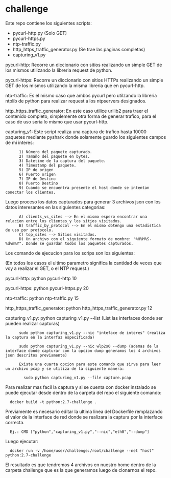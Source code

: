 # challenge

Este repo contiene los siguientes scripts:

  *  pycurl-http.py (Solo GET)
  *  pycurl-https.py
  *  ntp-traffic.py
  *  http_https_traffic_generator.py (Se trae las paginas completas)
  *  capturing_v1.py

  pycurl-http: Recorre un diccionario con sitios realizando un simple GET de los mismos utilizando la libreria request de python.

  pycurl-https: Recorre un diccionario con sitios HTTPs realizando un simple GET de los mismos utilizando la misma libreria que en pycurl-http.

  ntp-traffic: Es el mismo caso que ambos pycurl pero utilzando la libreria ntplib de python para realizar request a los ntpservers designados.

  http_https_traffic_generator: En este caso utilice urllib2 para traer el contenido completo, simplemente otra forma de generar trafico, para el caso de uso seria lo mismo que usar pycurl-http.

  capturing_v1: Este script realiza una captura de trafico hasta 10000 paquetes mediante pyshark donde solamente guardo los siguientes campos de mi interes:

          1) Número del paquete capturado.
          2) Tamaño del paquete en bytes.
          3) Datetime de la captura del paquete.
          4) Timestamp del paquete.
          5) IP de origen
          6) Puerto origen
          7) IP de Destino
          8) Puerto Destino
          9) Cuando se encuentra presente el host donde se intentan conectar los clientes.


Luego proceso los datos capturados para generar 3 archivos json con los datos interesantes en las siguientes categorias:

          A) clients_vs_sites --> En el mismo espero encontrar una relacion entre los clientes y los sitios visitados.
          B) traffic_by_protocol --> En el mismo obtengo una estadistica de uso por protocolo.
          C) top_sites --> Sitios visitados.
          D) Un archivo con el siguiente formato de nombre: "%H%M%S-%d%m%Y". Donde se guardan todos los paquetes capturados.


Los comando de ejecucion para los scrips son los siguientes:

(En todos los casos el ultimo parametro significa la cantidad de veces que voy a realizar el GET, o el NTP request.)

pycurl-http:
            python pycurl-http 10

pycurl-https:
            python pycurl-https.py 20

ntp-traffic:
            python ntp-traffic.py 15

http_https_traffic_generator:
            python http_https_traffic_generator.py 12

capturing_v1.py:
          python capturing_v1.py --list  (List las interfaces donde ser pueden realizar capturas)

          sudo python capturing_v1.py --nic "inteface de interes" (realiza la captura en la interfaz especificada)

          sudo python capturing_v1.py --nic wlp2s0 --dump (ademas de la interface donde capturar con la opcion dump generamos los 4 archivos json descritos previamente)

          Existe una cuarta opcion para este comando que sirve para leer un archivo pcap y se utiliza de la siguiente manera:

            sudo python capturing_v1.py --file capture.pcap

Para realizar mas facil la captura y si se cuenta con docker instalado se puede ejecutar desde dentro de la carpeta del repo el siguiente comando:

      docker build -t python:2.7-challenge .

Previamente es necesario editar la ultima linea del Dockerfile remplazando el valor de la interface de red donde se realizara la captura por la interface correcta.

      Ej.: CMD ["python","capturing_v1.py","--nic","eth0","--dump"]

Luego ejecutar:

      docker run -v /home/user/challenge:/root/challenge --net "host" python:2.7-challenge

El resultado es que tendremos 4 archivos en nuestro home dentro de la carpeta challenge que es la que generamos luego de clonarnos el repo.

